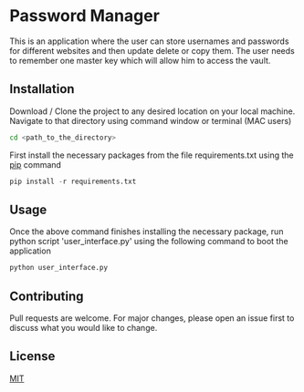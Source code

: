 # Password Manager

This is an application where the user can store usernames and passwords for different websites and then update delete or copy them.
The user needs to remember one master key which will allow him to access the vault.

## Installation
Download / Clone the project to any desired location on your local machine. Navigate to that directory using command window or terminal (MAC users)

```bash
cd <path_to_the_directory>
```

First install the necessary packages from the file requirements.txt using the [pip](https://pip.pypa.io/en/stable/) command

```python
pip install -r requirements.txt
```

## Usage
Once the above command finishes installing the necessary package, run python script 'user_interface.py' using the following command to boot the application

```python
python user_interface.py
```

## Contributing
Pull requests are welcome. For major changes, please open an issue first to discuss what you would like to change.

## License
[MIT](https://choosealicense.com/licenses/mit/)




